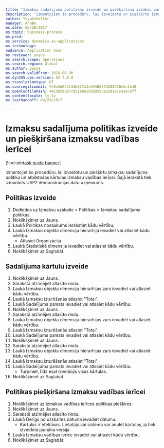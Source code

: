 ```yaml
--- 
title: "Izmaksu sadalījuma politikas izveide un piešķiršana izmaksu vadības ierīcei"
description: "Izmantojiet šo procedūru, lai izveidotu un piešķirtu izmaksu sadalījuma politiku un atbilstošas kārtulas izmaksu vadības ierīcei."
author: YuyuScheller
manager: AnnBe
ms.date: 06/28/2017
ms.topic: business-process
ms.prod: 
ms.service: dynamics-ax-applications
ms.technology: 
audience: Application User
ms.reviewer: yuyus
ms.search.scope: Operations
ms.search.region: Global
ms.author: yuyus
ms.search.validFrom: 2016-06-30
ms.dyn365.ops.version: AX 7.0.0
ms.translationtype: HT
ms.sourcegitcommit: 7e0a5d044133b917a3eb9386773205218e5c1b40
ms.openlocfilehash: 491d8292b7c951be930d2858362c8107caaa76ff
ms.contentlocale: lv-lv
ms.lasthandoff: 09/29/2017

---
```

# <a name="create-and-assign-a-cost-allocation-policy-to-a-cost-control-unit"></a>Izmaksu sadalījuma politikas izveide un piešķiršana izmaksu vadības ierīcei

[!include[task guide banner](../../includes/task-guide-banner.md)]

Izmantojiet šo procedūru, lai izveidotu un piešķirtu izmaksu sadalījuma politiku un atbilstošas kārtulas izmaksu vadības ierīcei. Šajā ierakstā tiek izmantots USP2 demonstrācijas datu uzņēmums.


## <a name="create-a-policy"></a>Politikas izveide
1. Dodieties uz Izmaksu uzskaite > Politikas > Izmaksu sadalījuma politikas.
2. Noklikšķiniet uz Jauns.
3. Laukā Politikas nosaukums ierakstiet kādu vērtību.
4. Laukā Izmaksu objekta dimensiju hierarhija ievadiet vai atlasiet kādu vērtību.
    * Atlasiet Organizācija.  
5. Laukā Statistiskā dimensija ievadiet vai atlasiet kādu vērtību.
6. Noklikšķiniet uz Saglabāt.

## <a name="create-allocation-rules"></a>Sadalījuma kārtulu izveide
1. Noklikšķiniet uz Jauns.
2. Sarakstā atzīmējiet atlasīto rindu.
3. Laukā Izmaksu objekta dimensiju hierarhijas zars ievadiet vai atlasiet kādu vērtību.
4. Laukā Izmaksu izturēšanās atlasiet "Total".
5. Laukā Sadalījuma pamats ievadiet vai atlasiet kādu vērtību.
6. Noklikšķiniet uz Jauns.
7. Sarakstā atzīmējiet atlasīto rindu.
8. Laukā Izmaksu objekta dimensiju hierarhijas zars ievadiet vai atlasiet kādu vērtību.
9. Laukā Izmaksu izturēšanās atlasiet "Total".
10. Laukā Sadalījuma pamats ievadiet vai atlasiet kādu vērtību.
11. Noklikšķiniet uz Jauns.
12. Sarakstā atzīmējiet atlasīto rindu.
13. Laukā Izmaksu objekta dimensiju hierarhijas zars ievadiet vai atlasiet kādu vērtību.
14. Laukā Izmaksu izturēšanās atlasiet "Total".
15. Laukā Sadalījuma pamats ievadiet vai atlasiet kādu vērtību.
    * Turpiniet, līdz esat izveidojis visas kārtulas.  
16. Noklikšķiniet uz Saglabāt.

## <a name="assign-the-policy-to-a-cost-control-unit"></a>Politikas piešķiršana izmaksu vadības ierīcei
1. Noklikšķiniet uz Izmaksu vadības ierīces politikas piešķires.
2. Noklikšķiniet uz Jauns.
3. Sarakstā atzīmējiet atlasīto rindu.
4. Laukā Derīgs no uzskaites datuma ievadiet datumu.
    * Kārtulas ir efektīvas. Lietotājs vai sistēma var anulēt kārtulas, ja tiek izveidota jaunāka versija.  
5. Laukā Izmaksu vadības ierīce ievadiet vai atlasiet kādu vērtību.
6. Noklikšķiniet uz Saglabāt.


